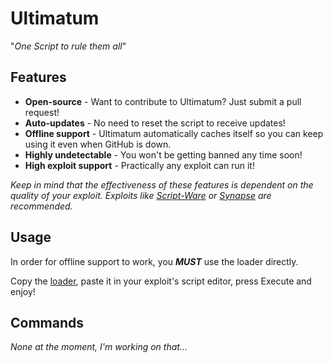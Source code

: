# Ultimatum
"*One Script to rule them all*"
## Features
- **Open-source** - Want to contribute to Ultimatum? Just submit a pull request!
- **Auto-updates** - No need to reset the script to receive updates!
- **Offline support** - Ultimatum automatically caches itself so you can keep using it even when GitHub is down.
- **Highly undetectable** - You won't be getting banned any time soon!
- **High exploit support** - Practically any exploit can run it!

*Keep in mind that the effectiveness of these features is dependent on the quality of your exploit. Exploits like [Script-Ware](https://script-ware.com) or [Synapse](https://x.synapse.to) are recommended.*
## Usage
In order for offline support to work, you ***MUST*** use the loader directly.

Copy the [loader](/blob/main/Loader.lua), paste it in your exploit's script editor, press Execute and enjoy!
## Commands
*None at the moment, I'm working on that...*
